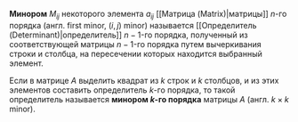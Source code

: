 **Минором** $M_{ij}$ некоторого элемента $a_{ij}$ [[Матрица (Matrix)|матрицы]] $n$-го порядка (англ. first minor, $(i,j)$ minor) называется [[Определитель (Determinant)|определитель]] $n-1$-го порядка, полученный из соответствующей матрицы $n-1$-го порядка путем вычеркивания строки и столбца, на пересечении которых находится выбранный элемент.

Если в матрице $A$ выделить квадрат из $k$ строк и $k$ столбцов, и из этих элементов составить определитель $k$-го порядка, то такой определитель называется **минором *k*-го порядка** матрицы $A$ (англ. $k \times k$ minor).